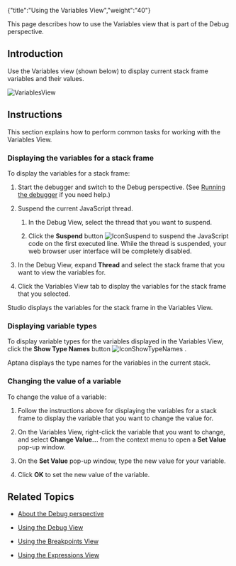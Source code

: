 {"title":"Using the Variables View","weight":"40"}

This page describes how to use the Variables view that is part of the Debug perspective.

## Introduction

Use the Variables view (shown below) to display current stack frame variables and their values.

![VariablesView](/Images/appc/download/attachments/30083100/VariablesView.png)

## Instructions

This section explains how to perform common tasks for working with the Variables View.

### Displaying the variables for a stack frame

To display the variables for a stack frame:

1. Start the debugger and switch to the Debug perspective. (See [Running the debugger](/docs/appc/Axway_Appcelerator_Studio/Axway_Appcelerator_Studio_Guide/Web_Development/JavaScript_Development/Debugging_JavaScript/Running_the_debugger/) if you need help.)

2. Suspend the current JavaScript thread.

    1. In the Debug View, select the thread that you want to suspend.

    2. Click the **Suspend** button ![IconSuspend](/Images/appc/download/attachments/30083100/IconSuspend.png) to suspend the JavaScript code on the first executed line. While the thread is suspended, your web browser user interface will be completely disabled.

3. In the Debug View, expand **Thread** and select the stack frame that you want to view the variables for.

4. Click the Variables View tab to display the variables for the stack frame that you selected.

Studio displays the variables for the stack frame in the Variables View.

### Displaying variable types

To display variable types for the variables displayed in the Variables View, click the **Show Type Names** button ![IconShowTypeNames](/Images/appc/download/attachments/30083100/IconShowTypeNames.png) .

Aptana displays the type names for the variables in the current stack.

### Changing the value of a variable

To change the value of a variable:

1. Follow the instructions above for displaying the variables for a stack frame to display the variable that you want to change the value for.

2. On the Variables View, right-click the variable that you want to change, and select **Change Value...** from the context menu to open a **Set Value** pop-up window.

3. On the **Set Value** pop-up window, type the new value for your variable.

4. Click **OK** to set the new value of the variable.

## Related Topics

* [About the Debug perspective](/docs/appc/Axway_Appcelerator_Studio/Axway_Appcelerator_Studio_Guide/Web_Development/JavaScript_Development/Debugging_JavaScript/About_the_Debug_perspective/)

* [Using the Debug View](/docs/appc/Axway_Appcelerator_Studio/Axway_Appcelerator_Studio_Guide/Web_Development/JavaScript_Development/Debugging_JavaScript/About_the_Debug_perspective/Using_the_Debug_View/)

* [Using the Breakpoints View](/docs/appc/Axway_Appcelerator_Studio/Axway_Appcelerator_Studio_Guide/Web_Development/JavaScript_Development/Debugging_JavaScript/About_the_Debug_perspective/Using_the_Breakpoints_View/)

* [Using the Expressions View](/docs/appc/Axway_Appcelerator_Studio/Axway_Appcelerator_Studio_Guide/Web_Development/JavaScript_Development/Debugging_JavaScript/About_the_Debug_perspective/Using_the_Expressions_View/)

